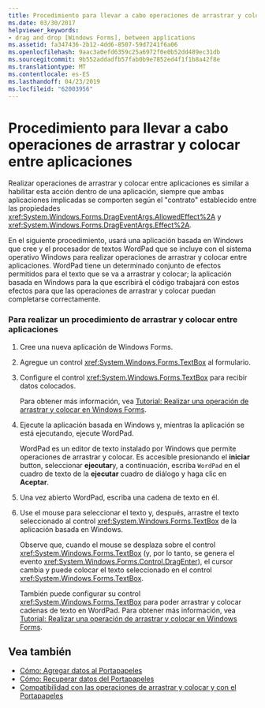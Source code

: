 ```yaml
---
title: Procedimiento para llevar a cabo operaciones de arrastrar y colocar entre aplicaciones
ms.date: 03/30/2017
helpviewer_keywords:
- drag and drop [Windows Forms], between applications
ms.assetid: fa347436-2b12-4dd6-8507-59d7241f6a06
ms.openlocfilehash: 9aac3a0efd6359c25a6972f0e0b52dd489ec31db
ms.sourcegitcommit: 9b552addadfb57fab0b9e7852ed4f1f1b8a42f8e
ms.translationtype: MT
ms.contentlocale: es-ES
ms.lasthandoff: 04/23/2019
ms.locfileid: "62003956"
---
```

# <a name="how-to-perform-drag-and-drop-operations-between-applications"></a>Procedimiento para llevar a cabo operaciones de arrastrar y colocar entre aplicaciones
Realizar operaciones de arrastrar y colocar entre aplicaciones es similar a habilitar esta acción dentro de una aplicación, siempre que ambas aplicaciones implicadas se comporten según el "contrato" establecido entre las propiedades <xref:System.Windows.Forms.DragEventArgs.AllowedEffect%2A> y <xref:System.Windows.Forms.DragEventArgs.Effect%2A>.  
  
 En el siguiente procedimiento, usará una aplicación basada en Windows que cree y el procesador de textos WordPad que se incluye con el sistema operativo Windows para realizar operaciones de arrastrar y colocar entre aplicaciones. WordPad tiene un determinado conjunto de efectos permitidos para el texto que se va a arrastrar y colocar; la aplicación basada en Windows para la que escribirá el código trabajará con estos efectos para que las operaciones de arrastrar y colocar puedan completarse correctamente.  
  
### <a name="to-perform-a-drag-and-drop-procedure-between-applications"></a>Para realizar un procedimiento de arrastrar y colocar entre aplicaciones  
  
1. Cree una nueva aplicación de Windows Forms.  
  
2. Agregue un control <xref:System.Windows.Forms.TextBox> al formulario.  
  
3. Configure el control <xref:System.Windows.Forms.TextBox> para recibir datos colocados.  
  
     Para obtener más información, vea [Tutorial: Realizar una operación de arrastrar y colocar en Windows Forms](walkthrough-performing-a-drag-and-drop-operation-in-windows-forms.md).  
  
4. Ejecute la aplicación basada en Windows y, mientras la aplicación se está ejecutando, ejecute WordPad.  
  
     WordPad es un editor de texto instalado por Windows que permite operaciones de arrastrar y colocar. Es accesible presionando el **iniciar** button, seleccionar **ejecutar**y, a continuación, escriba `WordPad` en el cuadro de texto de la **ejecutar** cuadro de diálogo y haga clic en **Aceptar**.  
  
5. Una vez abierto WordPad, escriba una cadena de texto en él.  
  
6. Use el mouse para seleccionar el texto y, después, arrastre el texto seleccionado al control <xref:System.Windows.Forms.TextBox> de la aplicación basada en Windows.  
  
     Observe que, cuando el mouse se desplaza sobre el control <xref:System.Windows.Forms.TextBox> (y, por lo tanto, se genera el evento <xref:System.Windows.Forms.Control.DragEnter>), el cursor cambia y puede colocar el texto seleccionado en el control <xref:System.Windows.Forms.TextBox>.  
  
     También puede configurar su control <xref:System.Windows.Forms.TextBox> para poder arrastrar y colocar cadenas de texto en WordPad. Para obtener más información, vea [Tutorial: Realizar una operación de arrastrar y colocar en Windows Forms](walkthrough-performing-a-drag-and-drop-operation-in-windows-forms.md).  
  
## <a name="see-also"></a>Vea también

- [Cómo: Agregar datos al Portapapeles](how-to-add-data-to-the-clipboard.md)
- [Cómo: Recuperar datos del Portapapeles](how-to-retrieve-data-from-the-clipboard.md)
- [Compatibilidad con las operaciones de arrastrar y colocar y con el Portapapeles](drag-and-drop-operations-and-clipboard-support.md)
